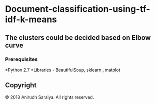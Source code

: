 # Document-classification-using-tf-idf-k-means

## The clusters could be decided based on Elbow curve

### Prerequisites
*Python 2.7 
*Libraries - BeautifulSoup, sklearn , matplot

## Copyright
© 2018 Anirudh Saraiya. All rights reserved.
